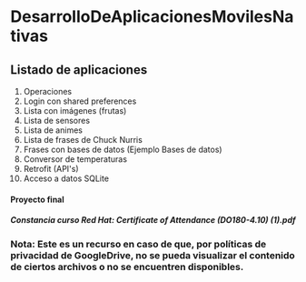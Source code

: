 # DesarrolloDeAplicacionesMovilesNativas
## Listado de aplicaciones
1.	Operaciones
2.	Login con shared preferences
3.	Lista con imágenes (frutas)
4.	Lista de sensores
5.	Lista de animes
6.	Lista de frases de Chuck Nurris
7.	Frases con bases de datos (Ejemplo Bases de datos)
8.	Conversor de temperaturas
9.	Retrofit (API's)
10.	Acceso a datos SQLite
#### Proyecto final
##### Constancia curso Red Hat: Certificate of Attendance (DO180-4.10) (1).pdf
### Nota: Este es un recurso en caso de que, por políticas de privacidad de GoogleDrive, no se pueda visualizar el contenido de ciertos archivos o no se encuentren disponibles.
